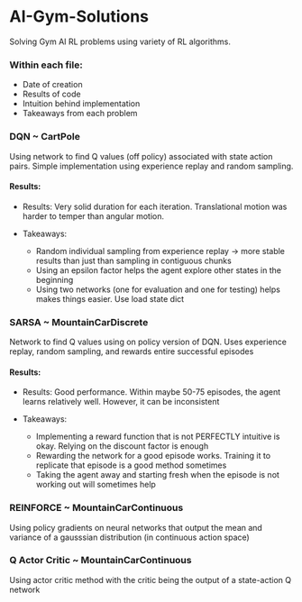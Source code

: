 # AI-Gym-Solutions
Solving Gym AI RL problems using variety of RL algorithms. 

### Within each file:
  - Date of creation
  - Results of code 
  - Intuition behind implementation
  - Takeaways from each problem

### DQN ~ CartPole
  Using network to find Q values (off policy) associated with state action pairs. Simple implementation using experience replay and random   sampling.
  
####      Results:
  - Results: Very solid duration for each iteration. Translational motion was harder to temper than angular motion.

  - Takeaways:
    - Random individual sampling from experience replay -> more stable results than just than sampling in contiguous chunks
    - Using an epsilon factor helps the agent explore other states in the beginning
    - Using two networks (one for evaluation and one for testing) helps makes things easier. Use load state dict
  
### SARSA ~ MountainCarDiscrete
  Network to find Q values using on policy version of DQN. Uses experience replay, random sampling, and rewards entire successful episodes
  
####      Results:
  - Results: Good performance. Within maybe 50-75 episodes, the agent learns relatively well. However, it can be inconsistent 
    
  - Takeaways:
      - Implementing a reward function that is not PERFECTLY intuitive is okay. Relying on the discount factor is enough
      - Rewarding the network for a good episode works. Training it to replicate that episode is a good method sometimes
      - Taking the agent away and starting fresh when the episode is not working out will sometimes help

### REINFORCE ~ MountainCarContinuous
  Using policy gradients on neural networks that output the mean and variance of a gausssian distribution (in continuous action space)
  
### Q Actor Critic ~ MountainCarContinuous
  Using actor critic method with the critic being the output of a state-action Q network
